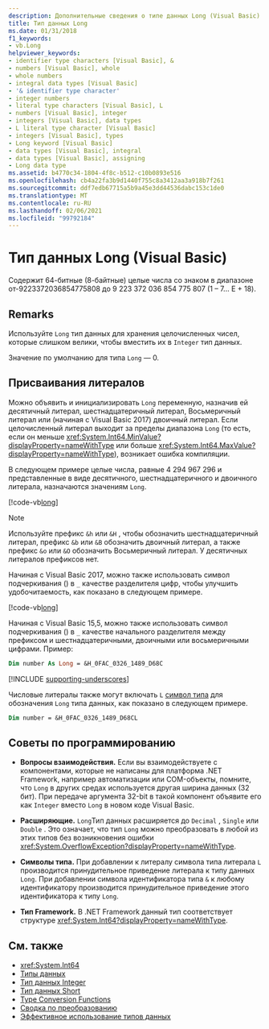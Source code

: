 ```yaml
---
description: Дополнительные сведения о типе данных Long (Visual Basic)
title: Тип данных Long
ms.date: 01/31/2018
f1_keywords:
- vb.Long
helpviewer_keywords:
- identifier type characters [Visual Basic], &
- numbers [Visual Basic], whole
- whole numbers
- integral data types [Visual Basic]
- '& identifier type character'
- integer numbers
- literal type characters [Visual Basic], L
- numbers [Visual Basic], integer
- integers [Visual Basic], data types
- L literal type character [Visual Basic]
- integers [Visual Basic], types
- Long keyword [Visual Basic]
- data types [Visual Basic], integral
- data types [Visual Basic], assigning
- Long data type
ms.assetid: b4770c34-1804-4f8c-b512-c10b0893e516
ms.openlocfilehash: cb4a22fa3b9d1440f755c8a3412aa3a918b7f261
ms.sourcegitcommit: ddf7edb67715a5b9a45e3dd44536dabc153c1de0
ms.translationtype: MT
ms.contentlocale: ru-RU
ms.lasthandoff: 02/06/2021
ms.locfileid: "99792184"
---
```

# <a name="long-data-type-visual-basic"></a>Тип данных Long (Visual Basic)

Содержит 64-битные (8-байтные) целые числа со знаком в диапазоне от-9223372036854775808 до 9 223 372 036 854 775 807 (1 – 7... E + 18).

## <a name="remarks"></a>Remarks

Используйте `Long` тип данных для хранения целочисленных чисел, которые слишком велики, чтобы вместить их в `Integer` тип данных.

Значение по умолчанию для типа `Long` — 0.

## <a name="literal-assignments"></a>Присваивания литералов

Можно объявить и инициализировать `Long` переменную, назначив ей десятичный литерал, шестнадцатеричный литерал, Восьмеричный литерал или (начиная с Visual Basic 2017) двоичный литерал. Если целочисленный литерал выходит за пределы диапазона `Long` (то есть, если он меньше <xref:System.Int64.MinValue?displayProperty=nameWithType> или больше <xref:System.Int64.MaxValue?displayProperty=nameWithType>), возникает ошибка компиляции.

В следующем примере целые числа, равные 4 294 967 296 и представленные в виде десятичного, шестнадцатеричного и двоичного литерала, назначаются значениям `Long`.

[!code-vb[long](../../../../samples/snippets/visualbasic/language-reference/data-types/numeric-literals.vb#Long)]

> [!NOTE]
> Используйте префикс `&h` или `&H` , чтобы обозначить шестнадцатеричный литерал, префикс `&b` или `&B` обозначить двоичный литерал, а также префикс `&o` или `&O` обозначить Восьмеричный литерал. У десятичных литералов префиксов нет.

Начиная с Visual Basic 2017, можно также использовать символ подчеркивания () в `_` качестве разделителя цифр, чтобы улучшить удобочитаемость, как показано в следующем примере.

[!code-vb[long](../../../../samples/snippets/visualbasic/language-reference/data-types/numeric-literals.vb#LongS)]

Начиная с Visual Basic 15,5, можно также использовать символ подчеркивания () в `_` качестве начального разделителя между префиксом и шестнадцатеричными, двоичными или восьмеричными цифрами. Пример:

```vb
Dim number As Long = &H_0FAC_0326_1489_D68C
```

[!INCLUDE [supporting-underscores](../../../../includes/vb-separator-langversion.md)]

Числовые литералы также могут включать `L` [символ типа](../../programming-guide/language-features/data-types/type-characters.md) для обозначения `Long` типа данных, как показано в следующем примере.

```vb
Dim number = &H_0FAC_0326_1489_D68CL
```

## <a name="programming-tips"></a>Советы по программированию

- **Вопросы взаимодействия.** Если вы взаимодействуете с компонентами, которые не написаны для платформа .NET Framework, например автоматизации или COM-объекты, помните, что `Long` в других средах используется другая ширина данных (32 бит). При передаче аргумента 32-bit в такой компонент объявите его как `Integer` вместо `Long` в новом коде Visual Basic.

- **Расширяющие.** `Long`Тип данных расширяется до `Decimal` , `Single` или `Double` . Это означает, что тип `Long` можно преобразовать в любой из этих типов без возникновения ошибки <xref:System.OverflowException?displayProperty=nameWithType>.

- **Символы типа.** При добавлении к литералу символа типа литерала `L` производится принудительное приведение литерала к типу данных `Long`. При добавлении символа идентификатора типа `&` к любому идентификатору производится принудительное приведение этого идентификатора к типу `Long`.

- **Тип Framework.** В .NET Framework данный тип соответствует структуре <xref:System.Int64?displayProperty=nameWithType>.

## <a name="see-also"></a>См. также

- <xref:System.Int64>
- [Типы данных](index.md)
- [Тип данных Integer](integer-data-type.md)
- [Тип данных Short](short-data-type.md)
- [Type Conversion Functions](../functions/type-conversion-functions.md)
- [Сводка по преобразованию](../keywords/conversion-summary.md)
- [Эффективное использование типов данных](../../programming-guide/language-features/data-types/efficient-use-of-data-types.md)
